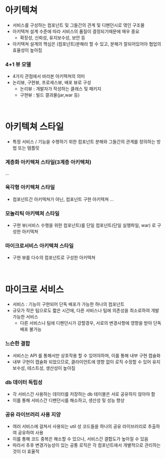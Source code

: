 # 아키텍쳐
* 서비스를 구성하는 컴포넌트 및 그들간의 관계 및 디펜던시로 엮인 구조물
* 아키텍쳐 설계 수준에 따라 서비스의 품질이 결정되기때문에 매우 중요
	* 확장성, 신뢰성, 유지보수성, 보안 등
* 아키텍쳐 설계의 핵심은 (컴포넌트)분해라 할 수 있고, 분해가 잘되어있어야 협업의 효율성이 높아짐

### 4+1 뷰 모델
* 4가지 관점에서 바라본 아키텍쳐의 의미
* 논리뷰, 구현뷰, 프로세스뷰, 배포 뷰로 구성
	* 논리뷰 : 개발자가 작성하는 클래스 및 패키지
	* 구현뷰 : 빌드 결과물(jar,war 등)

<br>

# 아키텍쳐 스타일
* 특정 서비스 / 기능을 수행하기 위한 컴포넌트 분해와 그들간의 관계를 정의하는 방법 또는 템플릿

### 계층화 아키텍쳐 스타일(3계층 아키텍쳐)
...

### 육각형 아키텍쳐 스타일
* 컴포넌트간 아키텍쳐가 아닌, 컴포넌트 구현 아키텍쳐
...

### 모놀리틱 아키텍쳐 스타일
* 구현 뷰(서비스 수행을 위한 컴포넌트)를 단일 컴포넌트(단일 실행파일, war) 로 구성한 아키텍쳐

### 마이크로서비스 아키텍쳐 스타일
* 구현 뷰를 다수의 컴포넌트로 구성한 아키텍쳐

<br>

# 마이크로 서비스
* 서비스 : 기능이 구현되어 단독 배포가 가능한 하나의 컴포넌트
* 규모가 작은 팀으로도 짧은 시간에, 다른 서비스나 팀에 의존성을 최소로하여 개발 가능한 서비스
	* 다른 서비스나 팀에 디펜던시가 강할경우, 서로의 변경사항에 영향을 받아 단독 배포 불가능

### 느슨한 결합
* 서비스는 API 를 통해서만 상호작용 할 수 있어야하며, 이를 통해 내부 구현 캡슐화
* 내부 구현이 캡슐화 되었으므로, 클라이언트에 영향 없이 로직 수정할 수 있어 유지보수성, 테스트성, 생산성이 높아짐

### db 데이터 독립성
* 각 서비스간 사용하는 데이터를 저장하는 db 테이블은 서로 공유하지 않아야 함
* 이를 통해 서비스간 디펜던시를 해소하고, 생산성 및 성능 향상

### 공유 라이브러리 사용 지양
* 여러 서비스에 걸쳐서 사용되는 util 성 코드들을 하나의 공유 라이브러리로 추출하여 공유하여 사용
* 이를 통해 코드 중복은 해소할 수 있으나, 서비스간 결합도가 높아질 수 있음
* 따라서 추후 변경가능성이 있는 공통 로직은 각 컴포넌트에서 개별적으로 관리하는것이 더 효율적
